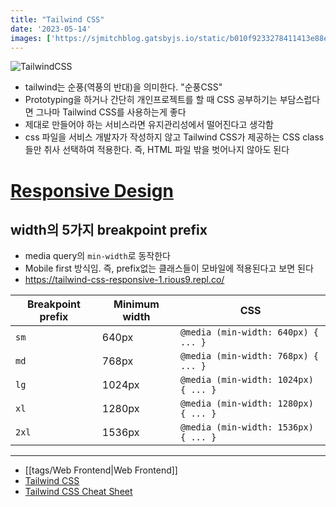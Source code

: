 ```yaml
---
title: "Tailwind CSS"
date: '2023-05-14'
images: ['https://sjmitchblog.gatsbyjs.io/static/b010f9233278411413e88e0ac9a9c96f/d8623/image.jpg']
---
```

![TailwindCSS](https://sjmitchblog.gatsbyjs.io/static/b010f9233278411413e88e0ac9a9c96f/d8623/image.jpg)
- tailwind는 순풍(역풍의 반대)을 의미한다. "순풍CSS"
- Prototyping을 하거나 간단히 개인프로젝트를 할 때 CSS 공부하기는 부담스럽다면 그나마 Tailwind CSS를 사용하는게 좋다
- 제대로 만들어야 하는 서비스라면 유지관리성에서 떨어진다고 생각함
- css 파일을 서비스 개발자가 작성하지 않고 Tailwind CSS가 제공하는 CSS class들만 취사 선택하여 적용한다. 즉, HTML 파일 밖을 벗어나지 않아도 된다

# [Responsive Design](https://tailwindcss.com/docs/responsive-design)
## width의 5가지 breakpoint prefix
- media query의 `min-width`로 동작한다
- Mobile first 방식임. 즉, prefix없는 클래스들이 모바일에 적용된다고 보면 된다
- https://tailwind-css-responsive-1.rious9.repl.co/

|Breakpoint prefix|Minimum width|CSS|
|---|---|---|
|`sm`|640px|`@media (min-width: 640px) { ... }`|
|`md`|768px|`@media (min-width: 768px) { ... }`|
|`lg`|1024px|`@media (min-width: 1024px) { ... }`|
|`xl`|1280px|`@media (min-width: 1280px) { ... }`|
|`2xl`|1536px|`@media (min-width: 1536px) { ... }`|

---
- [[tags/Web Frontend|Web Frontend]]
- [Tailwind CSS](https://tailwindcss.com/)
- [Tailwind CSS Cheat Sheet](https://tailwindcomponents.com/cheatsheet/)
